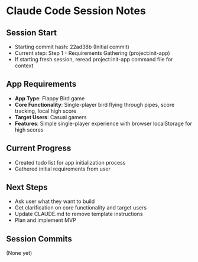 # Claude Code Session Notes

## Session Start
- Starting commit hash: 22ad38b (Initial commit)
- Current step: Step 1 - Requirements Gathering (project:init-app)
- If starting fresh session, reread project:init-app command file for context

## App Requirements
- **App Type**: Flappy Bird game
- **Core Functionality**: Single-player bird flying through pipes, score tracking, local high score
- **Target Users**: Casual gamers
- **Features**: Simple single-player experience with browser localStorage for high scores

## Current Progress
- Created todo list for app initialization process
- Gathered initial requirements from user

## Next Steps
- Ask user what they want to build
- Get clarification on core functionality and target users
- Update CLAUDE.md to remove template instructions
- Plan and implement MVP

## Session Commits
(None yet)